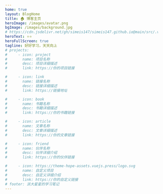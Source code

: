 ```yaml
---
home: true
layout: BlogHome
title: 🏠️ 博客主页
heroImage: /images/avatar.png
bgImage: /images/background.jpg
# https://cdn.jsdelivr.net/gh/simeis147/simeis147.github.io@main/src/.vuepress/public/assets/bgImage/iTab-1k6ljv.webp
heroText: ⭐️⭐️
heroFullScreen: true
tagline: 好好学习，天天向上
# projects:
#     - icon: project
#       name: 项目名称
#       desc: 项目详细描述
#       link: https://你的项目链接

#     - icon: link
#       name: 链接名称
#       desc: 链接详细描述
#       link: https://链接地址

#     - icon: book
#       name: 书籍名称
#       desc: 书籍详细描述
#       link: https://你的书籍链接

#     - icon: article
#       name: 文章名称
#       desc: 文章详细描述
#       link: https://你的文章链接

#     - icon: friend
#       name: 伙伴名称
#       desc: 伙伴详细介绍
#       link: https://你的伙伴链接

#     - icon: https://theme-hope-assets.vuejs.press/logo.svg
#       name: 自定义项目
#       desc: 自定义详细介绍
#       link: https://你的自定义链接
# footer: 派大星星的学习笔记
---
```

